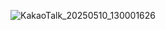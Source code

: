![KakaoTalk_20250510_130001626](https://github.com/user-attachments/assets/b4f56d4c-5eae-4d70-be36-f830e6830282)
